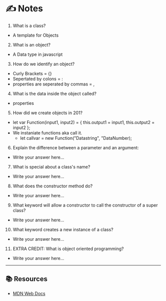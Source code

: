 # ✍️ Notes
1. What is a class?
  - A template for Objects

2. What is an object?
  - A Data type in javascript

3. How do we identify an object?
  - Curly Brackets = {} 
  - Sepertated by colons = : 
  - properties are seperated by commas = ,

4. What is the data inside the object called?
  - properties

5. How did we create objects in 201?
 - let var Function(input1, input2) = {
     this.output1 = input1,
     this.output2 = input2
 };
 - We instaniate functions aka call it. 
    - let callvar = new Function("Datastring", "DataNumber);

6. Explain the difference between a parameter and an argument:
  - Write your answer here...

7. What is special about a class's name?
  - Write your answer here...

8. What does the constructor method do?
  - Write your answer here...

9. What keyword will allow a constructor to call the constructor of a super class?
  - Write your answer here...

10. What keyword creates a new instance of a class?
  - Write your answer here...

11. EXTRA CREDIT: What is object oriented programming?
  - Write your answer here...

---

## 📚 Resources 
- [MDN Web Docs](https://developer.mozilla.org/en-US/docs/Web/JavaScript/Reference/Classes)